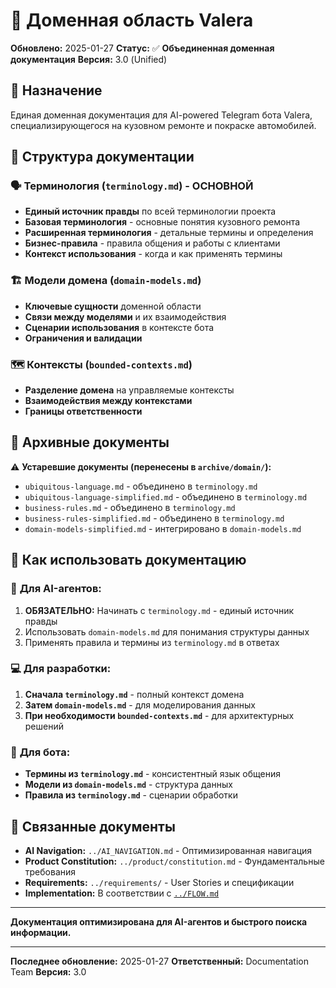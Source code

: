 # 🧠 Доменная область Valera

**Обновлено:** 2025-01-27
**Статус:** ✅ **Объединенная доменная документация**
**Версия:** 3.0 (Unified)

## 🎯 Назначение

Единая доменная документация для AI-powered Telegram бота Valera, специализирующегося на кузовном ремонте и покраске автомобилей.

## 📂 Структура документации

### 🗣️ **Терминология** (`terminology.md`) - **ОСНОВНОЙ**
- **Единый источник правды** по всей терминологии проекта
- **Базовая терминология** - основные понятия кузовного ремонта
- **Расширенная терминология** - детальные термины и определения
- **Бизнес-правила** - правила общения и работы с клиентами
- **Контекст использования** - когда и как применять термины

### 🏗️ **Модели домена** (`domain-models.md`)
- **Ключевые сущности** доменной области
- **Связи между моделями** и их взаимодействия
- **Сценарии использования** в контексте бота
- **Ограничения и валидации**

### 🗺️ **Контексты** (`bounded-contexts.md`)
- **Разделение домена** на управляемые контексты
- **Взаимодействия между контекстами**
- **Границы ответственности**

## 🚨 Архивные документы

⚠️ **Устаревшие документы (перенесены в `archive/domain/`):**
- `ubiquitous-language.md` - объединено в `terminology.md`
- `ubiquitous-language-simplified.md` - объединено в `terminology.md`
- `business-rules.md` - объединено в `terminology.md`
- `business-rules-simplified.md` - объединено в `terminology.md`
- `domain-models-simplified.md` - интегрировано в `domain-models.md`

## 🎯 Как использовать документацию

### 🤖 **Для AI-агентов:**
1. **ОБЯЗАТЕЛЬНО:** Начинать с `terminology.md` - единый источник правды
2. Использовать `domain-models.md` для понимания структуры данных
3. Применять правила и термины из `terminology.md` в ответах

### 💻 **Для разработки:**
1. **Сначала `terminology.md`** - полный контекст домена
2. **Затем `domain-models.md`** - для моделирования данных
3. **При необходимости `bounded-contexts.md`** - для архитектурных решений

### 🤖 **Для бота:**
- **Термины из `terminology.md`** - консистентный язык общения
- **Модели из `domain-models.md`** - структура данных
- **Правила из `terminology.md`** - сценарии обработки

## 🔗 Связанные документы

- **AI Navigation:** `../AI_NAVIGATION.md` - Оптимизированная навигация
- **Product Constitution:** `../product/constitution.md` - Фундаментальные требования
- **Requirements:** `../requirements/` - User Stories и спецификации
- **Implementation:** В соответствии с [`../FLOW.md`](../FLOW.md)

---

**Документация оптимизирована для AI-агентов и быстрого поиска информации.**

---

**Последнее обновление:** 2025-01-27
**Ответственный:** Documentation Team
**Версия:** 3.0